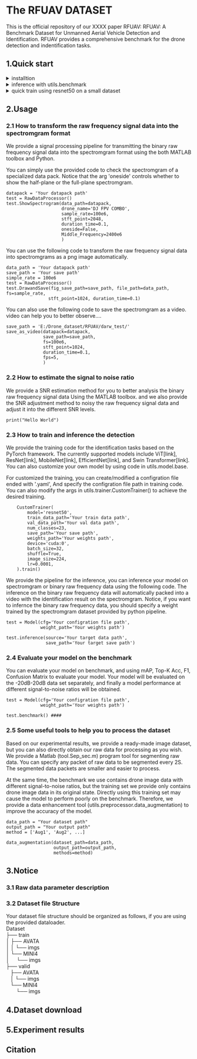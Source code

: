 # The RFUAV DATASET
This is the official repository of our XXXX paper RFUAV: RFUAV: A Benchmark Dataset for Unmanned Aerial Vehicle Detection and Identification. RFUAV provides a comprehensive benchmark for the drone detection and indentification tasks.  

## 1.Quick start
<details>
<summary>installtion</summary>

    pip install -r requirement.txt

</details>

<details>
<summary>inference with utils.benchmark </summary>

    python inference.py

</details>
<details>
<summary>quick train using resnet50 on a small dataset </summary>

    python train.py

</details>

## 2.Usage

### 2.1 How to transform the raw frequency signal data into the spectromgram format
We provide a signal processing pipeline for transmitting the binary raw frequency signal data into the spectromgram format using the both MATLAB toolbox and Python. 

You can simply use the provided code to check the spectromgram of a specialized data pack. Notice that the arg 'oneside' controls whether to show the half-plane or the full-plane spectromgram.

    datapack = 'Your datapack path'
    test = RawDataProcessor()
    test.ShowSpectrogram(data_path=datapack,
                         drone_name='DJ FPV COMBO',
                         sample_rate=100e6,
                         stft_point=2048,
                         duration_time=0.1,
                         oneside=False,
                         Middle_Frequency=2400e6
                         )
You can use the following code to transform the raw frequency signal data into spectromgrams as a png image automatically.

    data_path = 'Your datapack path'
    save_path = 'Your save path'
    simple_rate = 100e6
    test = RawDataProcessor()
    test.DrawandSave(fig_save_path=save_path, file_path=data_path, fs=sample_rate,
                    stft_point=1024, duration_time=0.1)

You can also use the following code to save the spectromgram as a video. video can help you to better observe....

    save_path = 'E:/Drone_dataset/RFUAV/darw_test/'
    save_as_video(datapack=datapack,
                  save_path=save_path,
                  fs=100e6,
                  stft_point=1024,
                  duration_time=0.1,
                  fps=5,
                  )


### 2.2 How to estimate the signal to noise ratio
We provide a SNR estimation method for you to better analysis the binary raw frequency signal data Using the MATLAB toolbox. and we also provide the SNR adjustment method to noisy the raw frequency signal data and adjust it into the different SNR levels.

    print("Hello World")

### 2.3 How to train and inference the detection
We provide the training code for the identification tasks based on the PyTorch framework. The currently supported models include ViT[link], ResNet[link], MobileNet[link], EfficientNet[link], and Swin Transformer[link]. You can also customize your own model by using code in utils.model.base.

For customized the training, you can create/modified a configration file ended with '.yaml', And specify the configration file path in training code. You can also modify the args in utils.trainer.CustomTrainer() to achieve the desired training.

        CustomTrainer(
            model='resnet50',
            train_data_path='Your train data path',
            val_data_path='Your val data path',
            num_classes=23,
            save_path='Your save path',
            weights_path='Your weights path',
            device='cuda:0',
            batch_size=32,
            shuffle=True,
            image_size=224,
            lr=0.0001,
        ).train()

We provide the pipeline for the inference, you can inference your model on spectromgram or binary raw frequency data using the following code. The inference on the binary raw frequency data will automatically packed into a video with the identification result on the spectromgram. Notice, if you want to infernce the binary raw frequency data, you should specify a weight trained by the spectromgram dataset provided by python pipeline.

    test = Model(cfg='Your configration file path',
                 weight_path='Your weights path')

    test.inference(source='Your target data path',
                   save_path='Your target save path')

### 2.4 Evaluate your model on the benchmark 

You can evaluate your model on benchmark, and using mAP, Top-K Acc, F1, Confusion Matrix to evaluate your model. Your model will be evaluated on the -20dB-20dB data set separately, and finally a model performance at different signal-to-noise ratios will be obtained.

    test = Model(cfg='Your configration file path',
                 weight_path='Your weights path')

    test.benchmark() ####

### 2.5 Some useful tools to help you to process the dataset
Based on our experimental results, we provide a ready-made image dataset, but you can also directly obtain our raw data for processing as you wish. We provide a Matlab (tool.Sep_sec.m) program tool for segmenting raw data. You can specify any packet of raw data to be segmented every 2S. The segmented data packets are smaller and easier to process.

At the same time, the benchmark we use contains drone image data with different signal-to-noise ratios, but the training set we provide only contains drone image data in its original state. Directly using this training set may cause the model to perform poorly on the benchmark. Therefore, we provide a data enhancement tool (utils.preprocessor.data_augmentation) to improve the accuracy of the model.
        
    data_path = "Your dataset path"
    output_path = "Your output path"
    method = ['Aug1', 'Aug2', ...]
    
    data_augmentation(dataset_path=data_path,
                      output_path=output_path,
                      methods=method)

## 3.Notice 
### 3.1 Raw data parameter description

### 3.2 Dataset file Structure
Your dataset file structure should be organized as follows, if you are using the provided dataloader.  
Dataset  
├── train  
│ ├── AVATA  
│ │ └── imgs  
│ └── MINI4  
│ &nbsp;&nbsp;&nbsp;&nbsp;└── imgs  
├── valid  
&nbsp;&nbsp;&nbsp;├── AVATA  
&nbsp;&nbsp;&nbsp;│ └── imgs  
&nbsp;&nbsp;&nbsp;└── MINI4  
&nbsp;&nbsp;&nbsp;&nbsp;&nbsp;&nbsp;&nbsp;└── imgs  
## 4.Dataset download

## 5.Experiment results

## Citation
